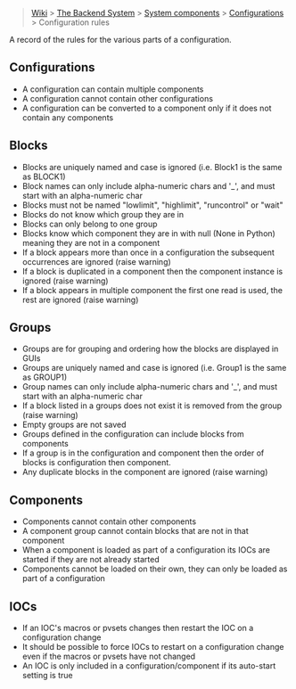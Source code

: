 > [Wiki](Home) > [The Backend System](The-Backend-System) > [System components](System-components) > [Configurations](Settings-and-Configurations) > Configuration rules

A record of the rules for the various parts of a configuration.

## Configurations ##

* A configuration can contain multiple components
* A configuration cannot contain other configurations
* A configuration can be converted to a component only if it does not contain any components

## Blocks ##

* Blocks are uniquely named and case is ignored (i.e. Block1 is the same as BLOCK1)
* Block names can only include alpha-numeric chars and '_', and must start with an alpha-numeric char
* Blocks must not be named "lowlimit", "highlimit", "runcontrol" or "wait"
* Blocks do not know which group they are in
* Blocks can only belong to one group
* Blocks know which component they are in with null (None in Python) meaning they are not in a component
* If a block appears more than once in a configuration the subsequent occurrences are ignored (raise warning)
* If a block is duplicated in a component then the component instance is ignored (raise warning)
* If a block appears in multiple component the first one read is used, the rest are ignored (raise warning)

## Groups ##

* Groups are for grouping and ordering how the blocks are displayed in GUIs
* Groups are uniquely named and case is ignored (i.e. Group1 is the same as GROUP1)
* Group names can only include alpha-numeric chars and '_', and must start with an alpha-numeric char
* If a block listed in a groups does not exist it is removed from the group (raise warning)
* Empty groups are not saved
* Groups defined in the configuration can include blocks from components
* If a group is in the configuration and component then the order of blocks is configuration then component.
* Any duplicate blocks in the component are ignored (raise warning)

## Components ##

* Components cannot contain other components
* A component group cannot contain blocks that are not in that component
* When a component is loaded as part of a configuration its IOCs are started if they are not already started
* Components cannot be loaded on their own, they can only be loaded as part of a configuration

## IOCs ##

* If an IOC's macros or pvsets changes then restart the IOC on a configuration change
* It should be possible to force IOCs to restart on a configuration change even if the macros or pvsets have not changed
* An IOC is only included in a configuration/component if its auto-start setting is true

